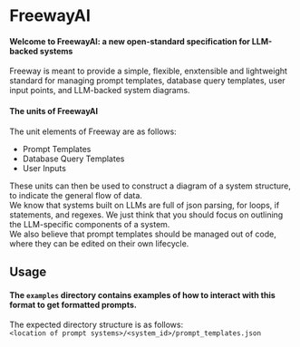 # FreewayAI

#### Welcome to FreewayAI: a new open-standard specification for LLM-backed systems  
Freeway is meant to provide a simple, flexible, enxtensible and lightweight standard for managing prompt templates, database query templates, user input points, and LLM-backed system diagrams. 

#### The units of FreewayAI  
The unit elements of Freeway are as follows:  
- Prompt Templates  
- Database Query Templates  
- User Inputs  

These units can then be used to construct a diagram of a system structure, to indicate the general flow of data.  
We know that systems built on LLMs are full of json parsing, for loops, if statements, and regexes. We just think that you should focus on outlining the LLM-specific components of a system.  
We also believe that prompt templates should be managed out of code, where they can be edited on their own lifecycle.


## Usage

#### The `examples` directory contains examples of how to interact with this format to get formatted prompts.

The expected directory structure is as follows:   
`<location of prompt systems>/<system_id>/prompt_templates.json`